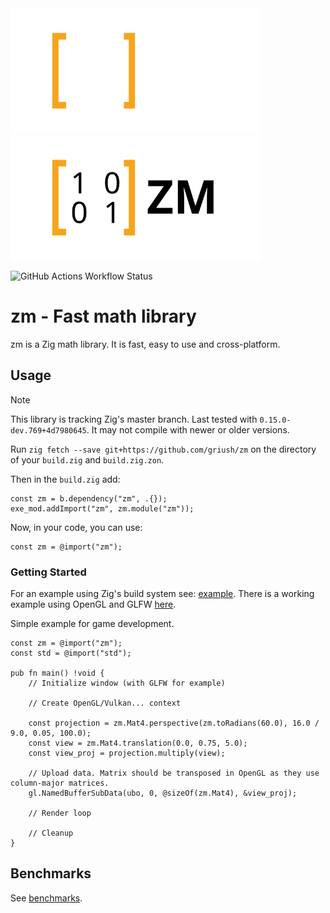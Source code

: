 <img src="https://raw.githubusercontent.com/griush/resources/f5f9659dd5c4d18d63ff9bc2e67b8feee874e482/logos/zm-dark.svg#gh-dark-mode-only" alt="zm Logo" width="400px">
<img src="https://raw.githubusercontent.com/griush/resources/f5f9659dd5c4d18d63ff9bc2e67b8feee874e482/logos/zm-light.svg#gh-light-mode-only" alt="zm Logo" width="400px">

![GitHub Actions Workflow Status](https://img.shields.io/github/actions/workflow/status/griush/zm/ci.yaml?style=flat&logo=github&label=CI)

# zm - Fast math library
zm is a Zig math library. It is fast, easy to use and cross-platform.

## Usage
> [!NOTE]
> This library is tracking Zig's master branch. Last tested with `0.15.0-dev.769+4d7980645`.
> It may not compile with newer or older versions.

Run `zig fetch --save git+https://github.com/griush/zm` on the directory of your `build.zig` and `build.zig.zon`.

Then in the `build.zig` add:
```zig
const zm = b.dependency("zm", .{});
exe_mod.addImport("zm", zm.module("zm"));
```
Now, in your code, you can use:
```zig
const zm = @import("zm");
```

### Getting Started
For an example using Zig's build system see: [example](/example/).
There is a working example using OpenGL and GLFW [here](https://github.com/griush/zig-opengl-example).

Simple example for game development.
```zig
const zm = @import("zm");
const std = @import("std");

pub fn main() !void {
    // Initialize window (with GLFW for example)

    // Create OpenGL/Vulkan... context

    const projection = zm.Mat4.perspective(zm.toRadians(60.0), 16.0 / 9.0, 0.05, 100.0);
    const view = zm.Mat4.translation(0.0, 0.75, 5.0);
    const view_proj = projection.multiply(view);

    // Upload data. Matrix should be transposed in OpenGL as they use column-major matrices.
    gl.NamedBufferSubData(ubo, 0, @sizeOf(zm.Mat4), &view_proj);

    // Render loop

    // Cleanup
}
```

## Benchmarks
See [benchmarks](/test/benchmark.zig).
